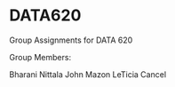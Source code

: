 # DATA620

Group Assignments for DATA 620

Group Members: 

Bharani Nittala
John Mazon
LeTicia Cancel
